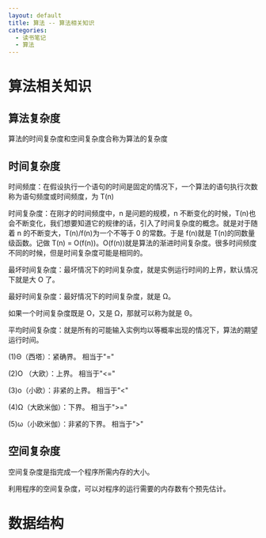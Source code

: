 ```yaml
---
layout: default
title: 算法 -- 算法相关知识
categories:
  - 读书笔记
  - 算法
---
```


# 算法相关知识

## 算法复杂度

算法的时间复杂度和空间复杂度合称为算法的复杂度

## 时间复杂度

时间频度：在假设执行一个语句的时间是固定的情况下，一个算法的语句执行次数称为语句频度或时间频度，为 T(n)

时间复杂度：在刚才的时间频度中，n 是问题的规模，n 不断变化的时候，T(n)也会不断变化，我们想要知道它的规律的话，引入了时间复杂度的概念。就是对于随着 n 的不断变大，T(n)/f(n)为一个不等于 0 的常数。于是 f(n)就是 T(n)的同数量级函数。记做 T(n) = O(f(n))。O(f(n))就是算法的渐进时间复杂度。很多时间频度不同的时候，但是时间复杂度可能是相同的。

最坏时间复杂度：最坏情况下的时间复杂度，就是实例运行时间的上界，默认情况下就是大 O 了。

最好时间复杂度：最好情况下的时间复杂度，就是 Ω。

如果一个时间复杂度既是 O，又是 Ω，那就可以称为就是 Θ。

平均时间复杂度：就是所有的可能输入实例均以等概率出现的情况下，算法的期望运行时间。

(1)Θ（西塔）：紧确界。 相当于"="

(2)O （大欧）：上界。 相当于"<="

(3)o（小欧）：非紧的上界。 相当于"<"

(4)Ω（大欧米伽）：下界。 相当于">="

(5)ω（小欧米伽）：非紧的下界。 相当于">"

## 空间复杂度

空间复杂度是指完成一个程序所需内存的大小。

利用程序的空间复杂度，可以对程序的运行需要的内存数有个预先估计。

# 数据结构

##
